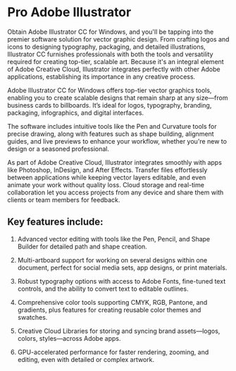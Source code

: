# Pro Adobe Illustrator
Obtain Adobe Illustrator CC for Windows, and you'll be tapping into the premier software solution for vector graphic design. From crafting logos and icons to designing typography, packaging, and detailed illustrations, Illustrator CC furnishes professionals with both the tools and versatility required for creating top-tier, scalable art. Because it's an integral element of Adobe Creative Cloud, Illustrator integrates perfectly with other Adobe applications, establishing its importance in any creative process.


Adobe Illustrator CC for Windows offers top-tier vector graphics tools, enabling you to create scalable designs that remain sharp at any size—from business cards to billboards. It’s ideal for logos, typography, branding, packaging, infographics, and digital interfaces.

The software includes intuitive tools like the Pen and Curvature tools for precise drawing, along with features such as shape building, alignment guides, and live previews to enhance your workflow, whether you're new to design or a seasoned professional.

As part of Adobe Creative Cloud, Illustrator integrates smoothly with apps like Photoshop, InDesign, and After Effects. Transfer files effortlessly between applications while keeping vector layers editable, and even animate your work without quality loss. Cloud storage and real-time collaboration let you access projects from any device and share them with clients or team members for feedback.

## Key features include:

1. Advanced vector editing with tools like the Pen, Pencil, and Shape Builder for detailed path and shape creation.

2. Multi-artboard support for working on several designs within one document, perfect for social media sets, app designs, or print materials.

3. Robust typography options with access to Adobe Fonts, fine-tuned text controls, and the ability to convert text to editable outlines.

4. Comprehensive color tools supporting CMYK, RGB, Pantone, and gradients, plus features for creating reusable color themes and swatches.

5. Creative Cloud Libraries for storing and syncing brand assets—logos, colors, styles—across Adobe apps.

6. GPU-accelerated performance for faster rendering, zooming, and editing, even with detailed or complex artwork.
